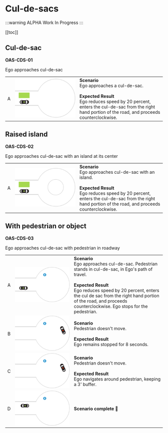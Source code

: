 # Cul-de-sacs

:::warning ALPHA
Work In Progress
:::

[[toc]]

## Cul-de-sac
**OAS-CDS-01**

Ego approaches cul-de-sac

|      |     |     |
| :--: | --- | --- |
| A    | ![CDS-01](./images/CDS-01.png) | **Scenario** <br> Ego approaches a cul-de-sac. <br><br> **Expected Result** <br> Ego reduces speed by 20 percent, enters the cul-de-sac from the right hand portion of the road, and proceeds counterclockwise. |

## Raised island
**OAS-CDS-02**

Ego approaches cul-de-sac with an island at its center

|      |     |     |
| :--: | --- | --- |
| A    | ![CDS-02](./images/CDS-02.png) | **Scenario** <br> Ego approaches cul-de-sac with an island. <br><br> **Expected Result** <br> Ego reduces speed by 20 percent, enters the cul-de-sac from the right hand portion of the road, and proceeds counterclockwise. |

## With pedestrian or object
**OAS-CDS-03**

Ego approaches cul-de-sac with pedestrian in roadway

|      |     |     |
| :--: | --- | --- |
| A    | ![CDS-03-A](./images/CDS-03-A.png) | **Scenario** <br> Ego approaches cul-de-sac. Pedestrian stands in cul-de-sac, in Ego's path of travel. <br><br> **Expected Result** <br> Ego reduces speed by 20 percent, enters the cul de sac from the right hand portion of the road, and proceeds counterclockwise. Ego stops for the pedestrian. |
| B    | ![CDS-03-B](./images/CDS-03-B.png) | **Scenario** <br> Pedestrian doesn't move. <br><br> **Expected Result** <br> Ego remains stopped for 8 seconds. |
| C    | ![CDS-03-C](./images/CDS-03-C.png) | **Scenario** <br> Pedestrian doesn't move. <br><br> **Expected Result** <br> Ego navigates around pedestrian, keeping a 3' buffer. |
| D    | ![CDS-03-D](./images/CDS-03-D.png) |  **Scenario complete 🎉** |
